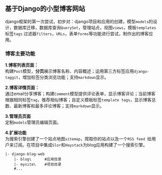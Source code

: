 ## 基于Django的小型博客网站  
  
django框架的第一次尝试，初步对：django项目和应用的创建，模型`models`的设计，数据库迁移，数据库查询`QuerySet`，管理站点，视图`views`，模板`templates` 标签`tags` 过滤器`filters`，`URLs`，表单`forms`等功能进行尝试，制作出的博客应用。  
  
### 博客主要功能  
**1.博客列表页面：**  
构建`Post`模型，**分页**展示博客名称、内容概述；运用第三方标签应用`django-taggit`，增加标签分类浏览功能；支持`markdown`显示。  
  
**2.博客详情页面：**  
通过email分享博客；构建`Comment`模型提供评论表单，显示博客评论；当前博客根据相同标签`tag`，推荐相似博客；自定义模板标签`template tags`，显示博客总数、最新博客和最多评论博客；支持`markdown`显示。  
  
**3.管理员页面**  
定制`models`管理员编辑页面。

**4.扩展功能**  
为搜索引擎创建了一个站点地图`sitemap`，爬取你的站点以及一个`RSS feed `给用户来订阅。在项目中集成`Slor`和`Haystack`为blog应用构建了一个搜索引擎。  
  
```  
|- django-blog-web  
    |- blog\      #应用目录
    |- mysite\    #项目目录
    #...
```
